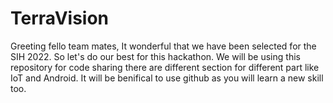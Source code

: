 # TerraVision

Greeting fello team mates, It wonderful that we have been selected for the SIH 2022.
So let's do our best for this hackathon. We will be using this repository for code 
sharing there are different section for different part like IoT and Android.
It will be benifical to use github as you will learn a new skill too.

